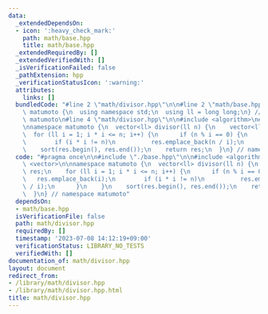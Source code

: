 ```yaml
---
data:
  _extendedDependsOn:
  - icon: ':heavy_check_mark:'
    path: math/base.hpp
    title: math/base.hpp
  _extendedRequiredBy: []
  _extendedVerifiedWith: []
  _isVerificationFailed: false
  _pathExtension: hpp
  _verificationStatusIcon: ':warning:'
  attributes:
    links: []
  bundledCode: "#line 2 \"math/divisor.hpp\"\n\n#line 2 \"math/base.hpp\"\n\nnamespace\
    \ matumoto {\n  using namespace std;\n  using ll = long long;\n} // namespace\
    \ matumoto\n#line 4 \"math/divisor.hpp\"\n\n#include <algorithm>\n#include <vector>\n\
    \nnamespace matumoto {\n  vector<ll> divisor(ll n) {\n    vector<ll> res;\n  \
    \  for (ll i = 1; i * i <= n; i++) {\n      if (n % i == 0) {\n        res.emplace_back(i);\n\
    \        if (i * i != n)\n          res.emplace_back(n / i);\n      }\n    }\n\
    \    sort(res.begin(), res.end());\n    return res;\n  }\n} // namespace matumoto\n"
  code: "#pragma once\n\n#include \"./base.hpp\"\n\n#include <algorithm>\n#include\
    \ <vector>\n\nnamespace matumoto {\n  vector<ll> divisor(ll n) {\n    vector<ll>\
    \ res;\n    for (ll i = 1; i * i <= n; i++) {\n      if (n % i == 0) {\n     \
    \   res.emplace_back(i);\n        if (i * i != n)\n          res.emplace_back(n\
    \ / i);\n      }\n    }\n    sort(res.begin(), res.end());\n    return res;\n\
    \  }\n} // namespace matumoto"
  dependsOn:
  - math/base.hpp
  isVerificationFile: false
  path: math/divisor.hpp
  requiredBy: []
  timestamp: '2023-07-08 14:12:19+09:00'
  verificationStatus: LIBRARY_NO_TESTS
  verifiedWith: []
documentation_of: math/divisor.hpp
layout: document
redirect_from:
- /library/math/divisor.hpp
- /library/math/divisor.hpp.html
title: math/divisor.hpp
---
```

